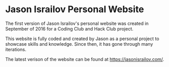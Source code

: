# Jason Israilov Personal Website
The first version of Jason Israilov's personal website was created in September of 2016 for a Coding Club and Hack Club project.
<!-- show screenshots of 2016 website vs now -->
This website is fully coded and created by Jason as a personal project to showcase skills and knowledge. Since then, it has gone through many iterations.

The latest verison of the website can be found at https://jasonisrailov.com/.


